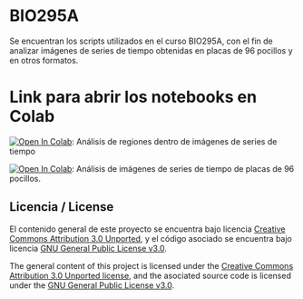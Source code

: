 # BIO295A
Se encuentran los scripts utilizados en el curso BIO295A, con el fin de analizar imágenes de series de tiempo obtenidas en placas de 96 pocillos y en otros formatos.

# Link para abrir los notebooks en Colab

[![Open In Colab](https://colab.research.google.com/assets/colab-badge.svg)](https://colab.research.google.com/github/tcaceresm/BIO295A/blob/master/Google%20Colab/analisis_regiones.ipynb): Análisis de regiones dentro de imágenes de series de tiempo

[![Open In Colab](https://colab.research.google.com/assets/colab-badge.svg)](https://colab.research.google.com/github/tcaceresm/BIO295A/blob/master/Google%20Colab/96_wellplate_analysis.ipynb): Análisis de imágenes de series de tiempo de placas de 96 pocillos.

## Licencia / License
El contenido general de este proyecto se encuentra bajo licencia [Creative Commons Attribution 3.0 Unported](https://creativecommons.org/licenses/by/3.0/), y el código asociado se encuentra bajo licencia [GNU General Public License v3.0](LICENSE.md).

The general content of this project is licensed under the [Creative Commons Attribution 3.0 Unported license](https://creativecommons.org/licenses/by/3.0/), and the asociated source code is licensed under the [GNU General Public License v3.0](LICENSE.md).  
